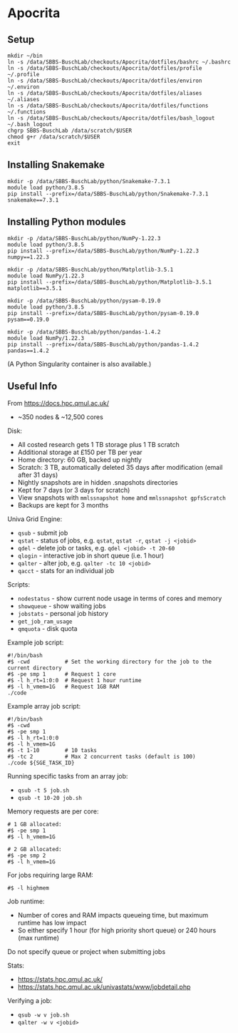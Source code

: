 # Apocrita

## Setup

```
mkdir ~/bin
ln -s /data/SBBS-BuschLab/checkouts/Apocrita/dotfiles/bashrc ~/.bashrc
ln -s /data/SBBS-BuschLab/checkouts/Apocrita/dotfiles/profile ~/.profile
ln -s /data/SBBS-BuschLab/checkouts/Apocrita/dotfiles/environ ~/.environ
ln -s /data/SBBS-BuschLab/checkouts/Apocrita/dotfiles/aliases ~/.aliases
ln -s /data/SBBS-BuschLab/checkouts/Apocrita/dotfiles/functions ~/.functions
ln -s /data/SBBS-BuschLab/checkouts/Apocrita/dotfiles/bash_logout ~/.bash_logout
chgrp SBBS-BuschLab /data/scratch/$USER
chmod g+r /data/scratch/$USER
exit
```

## Installing Snakemake

```
mkdir -p /data/SBBS-BuschLab/python/Snakemake-7.3.1
module load python/3.8.5
pip install --prefix=/data/SBBS-BuschLab/python/Snakemake-7.3.1 snakemake==7.3.1
```

## Installing Python modules

```
mkdir -p /data/SBBS-BuschLab/python/NumPy-1.22.3
module load python/3.8.5
pip install --prefix=/data/SBBS-BuschLab/python/NumPy-1.22.3 numpy==1.22.3

mkdir -p /data/SBBS-BuschLab/python/Matplotlib-3.5.1
module load NumPy/1.22.3
pip install --prefix=/data/SBBS-BuschLab/python/Matplotlib-3.5.1 matplotlib==3.5.1

mkdir -p /data/SBBS-BuschLab/python/pysam-0.19.0
module load python/3.8.5
pip install --prefix=/data/SBBS-BuschLab/python/pysam-0.19.0 pysam==0.19.0

mkdir -p /data/SBBS-BuschLab/python/pandas-1.4.2
module load NumPy/1.22.3
pip install --prefix=/data/SBBS-BuschLab/python/pandas-1.4.2 pandas==1.4.2
```

(A Python Singularity container is also available.)

## Useful Info

From https://docs.hpc.qmul.ac.uk/

- ~350 nodes & ~12,500 cores

Disk:
- All costed research gets 1 TB storage plus 1 TB scratch
- Additional storage at £150 per TB per year
- Home directory: 60 GB, backed up nightly
- Scratch: 3 TB, automatically deleted 35 days after modification (email after 31 days)
- Nightly snapshots are in hidden .snapshots directories
- Kept for 7 days (or 3 days for scratch)
- View snapshots with `mmlssnapshot home` and `mmlssnapshot gpfsScratch`
- Backups are kept for 3 months

Univa Grid Engine:
- `qsub` - submit job
- `qstat` - status of jobs, e.g. `qstat`, `qstat -r`, `qstat -j <jobid>`
- `qdel` - delete job or tasks, e.g. `qdel <jobid> -t 20-60`
- `qlogin` - interactive job in short queue (i.e. 1 hour)
- `qalter` - alter job, e.g. `qalter -tc 10 <jobid>`
- `qacct` - stats for an individual job

Scripts:
- `nodestatus` - show current node usage in terms of cores and memory
- `showqueue` - show waiting jobs
- `jobstats` - personal job history
- `get_job_ram_usage`
- `qmquota` - disk quota

Example job script:
```
#!/bin/bash
#$ -cwd           # Set the working directory for the job to the current directory
#$ -pe smp 1      # Request 1 core
#$ -l h_rt=1:0:0  # Request 1 hour runtime
#$ -l h_vmem=1G   # Request 1GB RAM
./code
```

Example array job script:
```
#!/bin/bash
#$ -cwd
#$ -pe smp 1
#$ -l h_rt=1:0:0
#$ -l h_vmem=1G
#$ -t 1-10        # 10 tasks
#$ -tc 2          # Max 2 concurrent tasks (default is 100)
./code ${SGE_TASK_ID}
```

Running specific tasks from an array job:
- `qsub -t 5 job.sh`
- `qsub -t 10-20 job.sh`

Memory requests are per core:
```
# 1 GB allocated:
#$ -pe smp 1
#$ -l h_vmem=1G
```
```
# 2 GB allocated:
#$ -pe smp 2
#$ -l h_vmem=1G
```

For jobs requiring large RAM:
```
#$ -l highmem
```

Job runtime:
- Number of cores and RAM impacts queueing time, but maximum runtime has low impact
- So either specify 1 hour (for high priority short queue) or 240 hours (max runtime)

Do not specify queue or project when submitting jobs

Stats:
- https://stats.hpc.qmul.ac.uk/
- https://stats.hpc.qmul.ac.uk/univastats/www/jobdetail.php

Verifying a job:
- `qsub -w v job.sh`
- `qalter -w v <jobid>`
